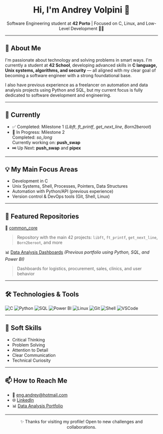 <h1 align="center">Hi, I'm Andrey Volpini 👋</h1>

<p align="center">
  Software Engineering student at <strong>42 Porto</strong> | Focused on C, Linux, and Low-Level Development 🧠🐧
</p>

---

## 🚀 About Me
I'm passionate about technology and solving problems in smart ways. I'm currently a student at <strong>42 School</strong>, developing advanced skills in <strong>C language, Unix systems, algorithms, and security</strong> — all aligned with my clear goal of becoming a software engineer with a strong foundational base.

I also have previous experience as a freelancer on automation and data analysis projects using Python and SQL, but my current focus is fully dedicated to software development and engineering.

---

## 🎯 Currently
- ✅ Completed: Milestone 1 (*Libft*, *ft_printf*, *get_next_line*, *Born2beroot*)
- 🔧 In Progress: Milestone 2  
  Completed: *so_long*  
  Currently working on: **push_swap**
- ⏭️ Up Next: **push_swap** and **pipex**

---

## 💡 My Main Focus Areas
- Development in C
- Unix Systems, Shell, Processes, Pointers, Data Structures
- Automation with Python/API (previous experience)
- Version control & DevOps tools (Git, Shell, Linux)

---

## 📌 Featured Repositories
🌟 [common_core](https://github.com/andreyvolpini/common_core)  
> Repository with the main 42 projects: `libft`, `ft_printf`, `get_next_line`, `Born2beroot`, and more

📊 [Data Analysis Dashboards](https://is.gd/J8Qk7U) *(Previous portfolio using Python, SQL, and Power BI)*  
> Dashboards for logistics, procurement, sales, clinics, and user behavior

---

## 🛠️ Technologies & Tools
![C](https://img.shields.io/badge/C-blue?style=flat-square&logo=c)
![Python](https://img.shields.io/badge/Python-3776AB?style=flat-square&logo=python&logoColor=white)
![SQL](https://img.shields.io/badge/SQL-4479A1?style=flat-square&logo=postgresql&logoColor=white)
![Power BI](https://img.shields.io/badge/PowerBI-F2C811?style=flat-square&logo=powerbi&logoColor=black)
![Linux](https://img.shields.io/badge/Linux-FCC624?style=flat-square&logo=linux&logoColor=black)
![Git](https://img.shields.io/badge/Git-F05032?style=flat-square&logo=git&logoColor=white)
![Shell](https://img.shields.io/badge/Shell-Bash-4EAA25?style=flat-square&logo=gnu-bash&logoColor=white)
![VSCode](https://img.shields.io/badge/VS%20Code-007ACC?style=flat-square&logo=visual-studio-code)

---

## 🧠 Soft Skills
- Critical Thinking
- Problem Solving
- Attention to Detail
- Clear Communication
- Technical Curiosity

---

## 📫 How to Reach Me
- 💌 eng.andrey@hotmail.com
- 🌐 [LinkedIn](https://www.linkedin.com/in/andrey-volpini/)
- 📊 [Data Analysis Portfolio](https://is.gd/J8Qk7U)

---

<p align="center">✨ Thanks for visiting my profile! Open to new challenges and collaborations.</p>
